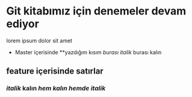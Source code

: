 # Git kitabımız için denemeler devam ediyor

lorem ipsum dolor sit amet

* Master içerisinde **yazdığım kısım *burası italik* burası kalın
## feature içerisinde satırlar

### *italik* __kalın__ ***hem kalın hemde italik***